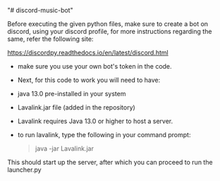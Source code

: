 "# discord-music-bot" 

Before executing the given python files, make sure to create a bot on discord, using your discord profile, for more instructions regarding the same, refer the following site:

https://discordpy.readthedocs.io/en/latest/discord.html

- make sure you use your own bot's token in the code.

- Next, for this code to work you will need to have: 
- java 13.0 pre-installed in your system
- Lavalink.jar file (added in the repository)

- Lavalink requires Java 13.0 or higher to host a server.

- to run lavalink, type the following in your command prompt:

    >java -jar Lavalink.jar

This should start up the server, after which you can proceed to run the launcher.py
